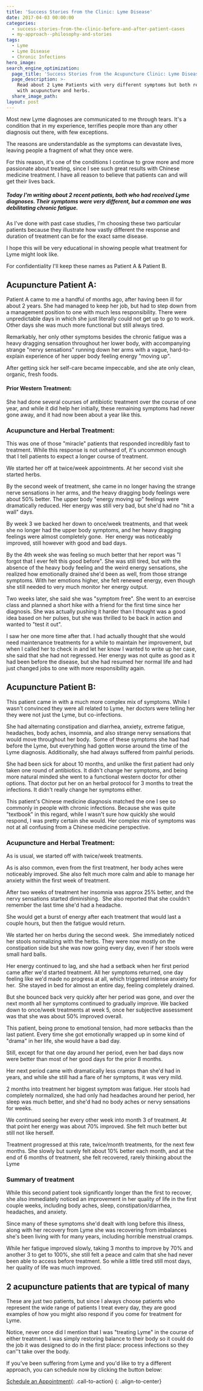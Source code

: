 ```yaml
---
title: 'Success Stories from the Clinic: Lyme Disease'
date: 2017-04-03 00:00:00
categories:
  - success-stories-from-the-clinic-before-and-after-patient-cases
  - my-approach--philosophy-and-stories
tags:
  - Lyme
  - Lyme Disease
  - Chronic Infections
hero_image:
search_engine_optimization:
  page_title: 'Success Stories from the Acupuncture Clinic: Lyme Disease'
  page_description: >-
    Read about 2 Lyme Patients with very different symptoms but both recovered
    with acupuncture and herbs.
  share_image_path:
layout: post
---
```


Most new Lyme diagnoses are communicated to me through tears. It's a condition that in my experience, terrifies people more than any other diagnosis out there, with few exceptions.

The reasons are understandable as the symptoms can devastate lives, leaving people a fragment of what they once were.

For this reason, it's one of the conditions I continue to grow more and more passionate about treating, since I see such great results with Chinese medicine treatment. I have all reason to believe that patients can and will get their lives back.

##### Today I'm writing about 2 recent patients, both who had received Lyme diagnoses. Their symptoms were very different, but a common one was debilitating chronic fatigue.

As I've done with past case studies, I'm choosing these two particular patients because they illustrate how vastly different the response and duration of treatment can be for the exact same disease.

I hope this will be very educational in showing people what treatment for Lyme might look like.

For confidentiality I'll keep these names as Patient A & Patient B.

## Acupuncture Patient A:

Patient A came to me a handful of months ago, after having been ill for about 2 years. She had managed to keep her job, but had to step down from a management position to one with much less responsibility. There were unpredictable days in which she just literally could not get up to go to work. Other days she was much more functional but still always tired.

Remarkably, her only other symptoms besides the chronic fatigue was a heavy dragging sensation throughout her lower body, with accompanying strange "nervy sensations" running down her arms with a vague, hard-to-explain experience of her upper body feeling energy "moving up".

After getting sick her self-care became impeccable, and she ate only clean, organic, fresh foods.

#### Prior Western Treatment:

She had done several courses of antibiotic treatment over the course of one year, and while it did help her initially, these remaining symptoms had never gone away, and it had now been about a year like this.

### Acupuncture and Herbal Treatment:

This was one of those "miracle" patients that responded incredibly fast to treatment. While this response is not unheard of, it's uncommon enough that I tell patients to expect a longer course of treatment.

We started her off at twice/week appointments. At her second visit she started herbs.

By the second week of treatment, she came in no longer having the strange nerve sensations in her arms, and the heavy dragging body feelings were about 50% better. The upper body "energy moving up" feelings were dramatically reduced. Her energy was still very bad, but she'd had no "hit a wall" days.

By week 3 we backed her down to once/week treatments, and that week she no longer had the upper body symptoms, and her heavy dragging feelings were almost completely gone.&nbsp; Her energy was noticeably improved, still however with good and bad days.

By the 4th week she was feeling so much better that her report was "I forgot that I ever felt this good before". She was still tired, but with the absence of the heavy body feeling and the weird energy sensations, she realized how emotionally drained she'd been as well, from those strange symptoms. With her emotions higher, she felt renewed energy, even though she still needed to very much monitor her energy output.

Two weeks later, she said she was "symptom free". She went to an exercise class and planned a short hike with a friend for the first time since her diagnosis. She was actually pushing it harder than I thought was a good idea based on her pulses, but she was thrilled to be back in action and wanted to "test it out".

I saw her one more time after that. I had actually thought that she would need maintenance treatments for a while to maintain her improvement, but when I called her to check in and let her know I wanted to write up her case, she said that she had not regressed. Her energy was not quite as good as it had been before the disease, but she had resumed her normal life and had just changed jobs to one with more responsibility again.

## Acupuncture Patient B:

This patient came in with a much more complex mix of symptoms. While I wasn't convinced they were all related to Lyme, her doctors were telling her they were not just the Lyme, but co-infections.

She had alternating constipation and diarrhea, anxiety, extreme fatigue, headaches, body aches, insomnia, and also strange nervy sensations that would move throughout her body.&nbsp; Some of these symptoms she had had before the Lyme, but everything had gotten worse around the time of the Lyme diagnosis. Additionally, she had always suffered from painful periods.

She had been sick for about 10 months, and unlike the first patient had only taken one round of antibiotics. It didn't change her symptoms, and being more natural minded she went to a functional western doctor for other options. That doctor put her on an herbal protocol for 3 months to treat the infections. It didn't really change her symptoms either.

This patient's Chinese medicine diagnosis matched the one I see so commonly in people with chronic infections. Because she was quite "textbook" in this regard, while I wasn't sure how quickly she would respond, I was pretty certain she would. Her complex mix of symptoms was not at all confusing from a Chinese medicine perspective.

### Acupuncture and Herbal Treatment:

As is usual, we started off with twice/week treatments.

As is also common, even from the first treatment, her body aches were noticeably improved. She also felt much more calm and able to manage her anxiety within the first week of treatment.

After two weeks of treatment her insomnia was approx 25% better, and the nervy sensations started diminishing.&nbsp; She also reported that she couldn't remember the last time she'd had a headache.

She would get a burst of energy after each treatment that would last a couple hours, but then the fatigue would return.

We started her on herbs during the second week.&nbsp; She immediately noticed her stools normalizing with the herbs. They were now mostly on the constipation side but she was now going every day, even if her stools were small hard balls.

Her energy continued to lag, and she had a setback when her first period came after we'd started treatment. All her symptoms returned, one day feeling like we'd made no progress at all, which triggered intense anxiety for her.&nbsp; She stayed in bed for almost an entire day, feeling completely drained.

But she bounced back very quickly after her period was gone, and over the next month all her symptoms continued to gradually improve. We backed down to once/week treatments at week 5, once her subjective assessment was that she was about 50% improved overall.

This patient, being prone to emotional tension, had more setbacks than the last patient. Every time she got emotionally wrapped up in some kind of "drama" in her life, she would have a bad day.&nbsp;

Still, except for that one day around her period, even her bad days now were better than most of her good days for the prior 8 months.

Her next period came with dramatically less cramps than she'd had in years, and while she still had a flare of her symptoms, it was very mild.

2 months into treatment her biggest symptom was fatigue. Her stools had completely normalized, she had only had headaches around her period, her sleep was much better, and she'd had no body aches or nervy sensations for weeks.

We continued seeing her every other week into month 3 of treatment. At that point her energy was about 70% improved. She felt much better but still not like herself.

Treatment progressed at this rate, twice/month treatments, for the next few months. She slowly but surely felt about 10% better each month, and at the end of 6 months of treatment, she felt recovered, rarely thinking about the Lyme

### Summary of treatment

While this second patient took significantly longer than the first to recover, she also immediately noticed an improvement in her quality of life in the first couple weeks, including body aches, sleep, constipation/diarrhea, headaches, and anxiety.&nbsp;

Since many of these symptoms she'd dealt with long before this illness, along with her recovery from Lyme she was recovering from imbalances she's been living with for many years, including horrible menstrual cramps.

While her fatigue improved slowly, taking 3 months to improve by 70% and another 3 to get to 100%, she still felt a peace and calm that she had never been able to access before treatment. So while a little tired still most days, her quality of life was much improved.

## 2 acupuncture patients that are typical of many

These are just two patients, but since I always choose patients who represent the wide range of patients I treat every day, they are good examples of how you might also respond if you come for treatment for Lyme.

Notice, never once did I mention that I was "treating Lyme" in the course of either treatment. I was simply restoring balance to their body so it could do the job it was designed to do in the first place: process infections so they can''t take over the body.

If you've been suffering from Lyme and you'd like to try a different approach, you can schedule now by clicking the button below:

[Schedule an Appointment](/make-an-appointment/){: .call-to-action}
{: .align-to-center}

&nbsp;

&nbsp;